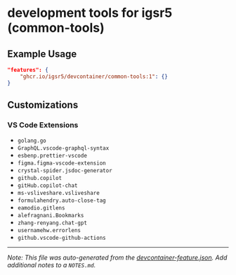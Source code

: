 
# development tools for igsr5 (common-tools)



## Example Usage

```json
"features": {
    "ghcr.io/igsr5/devcontainer/common-tools:1": {}
}
```



## Customizations

### VS Code Extensions

- `golang.go`
- `GraphQL.vscode-graphql-syntax`
- `esbenp.prettier-vscode`
- `figma.figma-vscode-extension`
- `crystal-spider.jsdoc-generator`
- `github.copilot`
- `gitHub.copilot-chat`
- `ms-vsliveshare.vsliveshare`
- `formulahendry.auto-close-tag`
- `eamodio.gitlens`
- `alefragnani.Bookmarks`
- `zhang-renyang.chat-gpt`
- `usernamehw.errorlens`
- `github.vscode-github-actions`



---

_Note: This file was auto-generated from the [devcontainer-feature.json](https://github.com/igsr5/devcontainer/blob/main/features/common-tools/devcontainer-feature.json).  Add additional notes to a `NOTES.md`._
